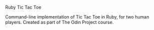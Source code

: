 Ruby Tic Tac Toe

Command-line implementation of Tic Tac Toe in Ruby, for two human players.
Created as part of The Odin Project course.